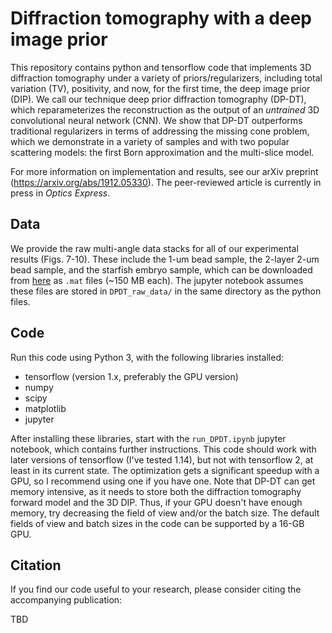 # Diffraction tomography with a deep image prior

This repository contains python and tensorflow code that implements 3D diffraction tomography under a variety of priors/regularizers, including total variation (TV), positivity, and now, for the first time, the deep image prior (DIP). We call our technique deep prior diffraction tomography (DP-DT), which reparameterizes the reconstruction as the output of an *untrained* 3D convolutional neural network (CNN). We show that DP-DT outperforms traditional regularizers in terms of addressing the missing cone problem, which we demonstrate in a variety of samples and with two popular scattering models: the first Born approximation and the multi-slice model.

For more information on implementation and results, see our arXiv preprint (https://arxiv.org/abs/1912.05330). The peer-reviewed article is currently in press in *Optics Express*.

## Data
We provide the raw multi-angle data stacks for all of our experimental results (Figs. 7-10). These include the 1-um bead sample, the 2-layer 2-um bead sample, and the starfish embryo sample, which can be downloaded from [here](https://doi.org/10.6084/m9.figshare.12081708) as `.mat` files (~150 MB each). The jupyter notebook assumes these files are stored in `DPDT_raw_data/` in the same directory as the python files.

## Code
Run this code using Python 3, with the following libraries installed:
- tensorflow (version 1.x, preferably the GPU version)
- numpy
- scipy
- matplotlib
- jupyter

After installing these libraries, start with the `run_DPDT.ipynb` jupyter notebook, which contains further instructions. This code should work with later versions of tensorflow (I've tested 1.14), but not with tensorflow 2, at least in its current state. The optimization gets a significant speedup with a GPU, so I recommend using one if you have one. Note that DP-DT can get memory intensive, as it needs to store both the diffraction tomography forward model and the 3D DIP. Thus, if your GPU doesn't have enough memory, try decreasing the field of view and/or the batch size. The default fields of view and batch sizes in the code can be supported by a 16-GB GPU.

## Citation
If you find our code useful to your research, please consider citing the accompanying publication:

TBD
